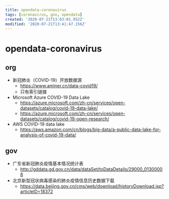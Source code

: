 ```yaml
---
title: opendata-coronavirus
tags: [coronavirus, gov, opendata]
created: '2020-07-21T13:03:01.952Z'
modified: '2020-07-21T13:41:47.156Z'
---
```


# opendata-coronavirus

## org

- 新冠肺炎（COVID-19）开放数据源
  - https://www.aminer.cn/data-covid19/
  - 只有索引链接
- Microsoft Azure COVID-19 Data Lake
  - https://azure.microsoft.com/zh-cn/services/open-datasets/catalog/covid-19-data-lake/
  - https://azure.microsoft.com/zh-cn/services/open-datasets/catalog/covid-19-open-research/
- AWS COVID-19 data lake
  - https://aws.amazon.com/cn/blogs/big-data/a-public-data-lake-for-analysis-of-covid-19-data/

## gov

- 广东省新冠肺炎疫情基本情况统计表
  - http://gddata.gd.gov.cn/data/dataSet/toDataDetails/29000_01300008
- 北京新型冠状病毒感染的肺炎疫情信息历史数据下载
  - https://data.beijing.gov.cn/cms/web/download/historyDownload.jsp?articleID=18372
